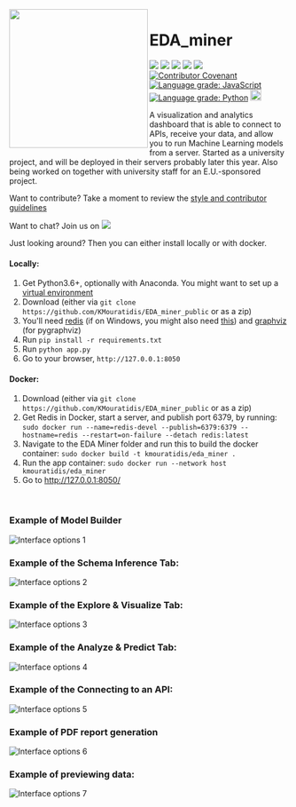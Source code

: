 <img src="https://raw.githubusercontent.com/KMouratidis/EDA_miner_public/master/EDA_miner/assets/images/y3d.png" width="250" align="left">

# EDA_miner

<badges> <img src="https://img.shields.io/badge/doc--coverage-78%25-brightgreen.svg"> <img src="https://img.shields.io/badge/code--coverage-63%25-green.svg"> <img src="https://img.shields.io/badge/tests-100%25-brightgreen.svg"> <a href="https://www.gnu.org/licenses/gpl-3.0"><img src="https://img.shields.io/badge/License-GPLv3-blue.svg"></a> <img src="https://img.shields.io/badge/docker%20build-passing-brightgreen.svg">  [![Contributor Covenant](https://img.shields.io/badge/Contributor%20Covenant-v1.4%20adopted%20(modified)-ff69b4.svg)](CODE_OF_CONDUCT.md)  </badges>
<a href="https://lgtm.com/projects/g/KMouratidis/EDA_miner_public/context:javascript"><img alt="Language grade: JavaScript" src="https://img.shields.io/lgtm/grade/javascript/g/KMouratidis/EDA_miner_public.svg?logo=lgtm&logoWidth=18"/></a>
<a href="https://lgtm.com/projects/g/KMouratidis/EDA_miner_public/context:python"><img alt="Language grade: Python" src="https://img.shields.io/lgtm/grade/python/g/KMouratidis/EDA_miner_public.svg?logo=lgtm&logoWidth=18"/></a>
<a href="https://codeclimate.com/github/KMouratidis/EDA_miner_public/maintainability"><img src="https://api.codeclimate.com/v1/badges/63c6e2c44862a35e148e/maintainability" height=20 /></a>

A visualization and analytics dashboard that is able to connect to APIs, receive your data,
and allow you to run Machine Learning models from a server. Started as a university project, and will be deployed in their servers probably later this year.
Also being worked on together with university staff for an E.U.-sponsored project.


Want to contribute? Take a moment to review the [style and contributor guidelines](https://github.com/KMouratidis/EDA_miner_public/wiki/Style-guide-and-contributor-guidelines)

Want to chat? Join us on <a href="https://join.slack.com/t/edaminer/shared_invite/enQtNzA5MDc1MTE3NDk0LTJmNGYyYTY4NDAwMGJkYTI5NDg2NzAyOWQ2OTcxYTU0NTc4NzEwMWQ0ZjAwYWFkYmUyYjJmZWFkZjM3OWZkYmY"><img src="https://img.shields.io/badge/chat-slack-blueviolet.svg"></a>

Just looking around? Then you can either install locally or with docker.

#### Locally:
1. Get Python3.6+, optionally with Anaconda. You might want to set up a [virtual environment](https://stackoverflow.com/questions/41972261/what-is-a-virtualenv-and-why-should-i-use-one)
2. Download (either via `git clone https://github.com/KMouratidis/EDA_miner_public` or as a zip)
3. You'll need [redis](https://redis.io) (if on Windows, you might also need [this](https://github.com/dmajkic/redis/downloads)) and [graphviz](https://www.graphviz.org/) (for pygraphviz)
4. Run `pip install -r requirements.txt`
5. Run `python app.py`
6. Go to your browser, `http://127.0.0.1:8050`

#### Docker:
1. Download (either via `git clone https://github.com/KMouratidis/EDA_miner_public` or as a zip)
2. Get Redis in Docker, start a server, and publish port 6379, by running: `sudo docker run --name=redis-devel --publish=6379:6379 --hostname=redis --restart=on-failure --detach redis:latest`
3. Navigate to the EDA Miner folder and run this to build the docker container: `sudo docker build -t kmouratidis/eda_miner .`
4. Run the app container: `sudo docker run --network host kmouratidis/eda_miner`
5. Go to http://127.0.0.1:8050/
<br>

### Example of Model Builder

![Interface options 1](https://raw.githubusercontent.com/KMouratidis/EDA_miner_public/master/images/screenshots/ModelBuilder.png)

### Example of the Schema Inference Tab:

![Interface options 2](https://raw.githubusercontent.com/KMouratidis/EDA_miner_public/master/images/screenshots/Datatype_Inference.png)

### Example of the Explore & Visualize Tab:

![Interface options 3](https://raw.githubusercontent.com/KMouratidis/EDA_miner_public/master/images/screenshots/GraphMaker.png)

### Example of the Analyze & Predict Tab:

![Interface options 4](https://raw.githubusercontent.com/KMouratidis/EDA_miner_public/master/images/screenshots/FittingModels.png)

### Example of the Connecting to an API:

![Interface options 5](https://raw.githubusercontent.com/KMouratidis/EDA_miner_public/master/images/screenshots/API_connect.png)

### Example of PDF report generation
![Interface options 6](https://raw.githubusercontent.com/KMouratidis/EDA_miner_public/master/images/screenshots/PDF_Reports.png)

### Example of previewing data:

![Interface options 7](https://raw.githubusercontent.com/KMouratidis/EDA_miner_public/master/images/screenshots/Preview_Data.png)
